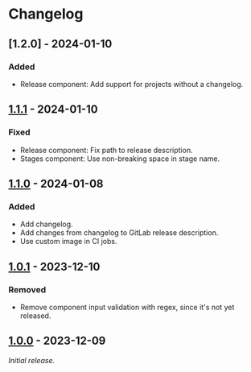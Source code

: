 # Changelog


## [1.2.0] - 2024-01-10

### Added
- Release component: Add support for projects without a changelog.


## [1.1.1] - 2024-01-10

### Fixed
- Release component: Fix path to release description.
- Stages component: Use non-breaking space in stage name.


## [1.1.0] - 2024-01-08

### Added
- Add changelog.
- Add changes from changelog to GitLab release description.
- Use custom image in CI jobs.


## [1.0.1] - 2023-12-10

### Removed
- Remove component input validation with regex, since it's not yet released.


## [1.0.0] - 2023-12-09
_Initial release._


[1.1.1]: https://gitlab.com/vaz-projects/gitlab/-/releases/1.1.1
[1.1.0]: https://gitlab.com/vaz-projects/gitlab/-/releases/1.1.0
[1.0.1]: https://gitlab.com/vaz-projects/gitlab/-/releases/1.0.1
[1.0.0]: https://gitlab.com/vaz-projects/gitlab/-/releases/1.0.0